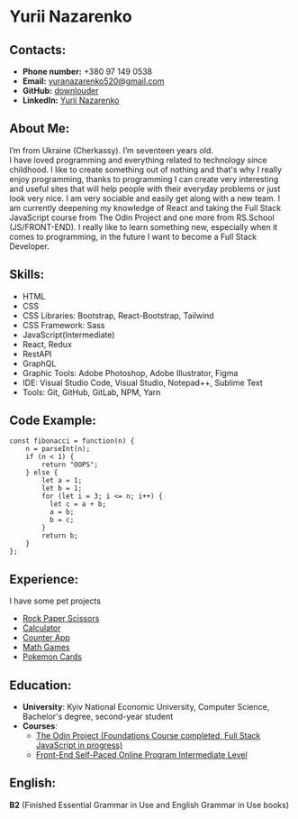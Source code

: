 # Yurii Nazarenko

## Contacts:
- __Phone number:__ +380 97 149 0538
- __Email:__ yuranazarenko520@gmail.com
- __GitHub:__ [downlouder](https://github.com/downlouder)
- __LinkedIn:__ [Yurii Nazarenko](https://www.linkedin.com/in/yura-nazarenko/)
  
## About Me:
I’m from Ukraine (Cherkassy). I’m seventeen years old.\
I have loved programming and everything related to technology since childhood. I like to create something out of nothing and that's why I really enjoy programming, thanks to programming I can create very interesting and useful sites that will help people with their everyday problems or just look very nice. I am very sociable and easily get along with a new team. I am currently deepening my knowledge of React and taking the Full Stack JavaScript course from The Odin Project and one more from RS.School (JS/FRONT-END). I really like to learn something new, especially when it comes to programming, in the future I want to become a Full Stack Developer. 

## Skills:
- HTML
- CSS
- CSS Libraries: Bootstrap, React-Bootstrap, Tailwind
- CSS Framework: Sass
- JavaScript(Intermediate)
- React, Redux
- RestAPI
- GraphQL
- Graphic Tools: Adobe Photoshop, Adobe Illustrator, Figma
- IDE: Visual Studio Code, Visual Studio, Notepad++, Sublime Text
- Tools: Git, GitHub, GitLab, NPM, Yarn
  
## Code Example:
```
const fibonacci = function(n) {
    n = parseInt(n);
    if (n < 1) {
        return "OOPS";
    } else {
        let a = 1;
        let b = 1;
        for (let i = 3; i <= n; i++) {
          let c = a + b;
          a = b;
          b = c;
        }
        return b;    
    }
};
```

## Experience: 
I have some pet projects
- [Rock Paper Scissors](https://github.com/downlouder/rock-paper-scissors)
- [Calculator](https://github.com/downlouder/calculator-odin-v1)
- [Counter App](https://github.com/downlouder/counter-app)
- [Math Games](https://github.com/downlouder/math-games)
- [Pokemon Cards](https://github.com/downlouder/pokemon-site)

## Education: 
- **University**: Kyiv National Economic University, Computer Science, Bachelor's degree, second-year student
- **Courses**:
  - [The Odin Project (Foundations Course completed, Full Stack JavaScript in progress)](https://www.theodinproject.com/paths)
  - [Front-End Self-Paced Online Program Intermediate Level](https://learn.epam.com/)

## English: 
**B2** (Finished Essential Grammar in Use and English Grammar in Use books)
